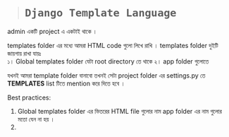 > # **```Django Template Language```**
admin একটি project এ একটাই থাকে । 

templates folder এর মধ্যে আমরা HTML code গুলো লিখে রাখি । templates folder দুইটি জায়গায় রাখা  যায়ঃ   
১। Global templates folder যেটা root directory তে থাকে
২। app folder গুলোতে 

যখনই আমরা template folder বানাবো তখনই সেটা project folder এর settings.py তে **TEMPLATES** list টিতে mention করে দিতে হবে । 

Best practices:  
1. Global templates folder এর ভিতরের HTML file গুলোর নাম app folder এর নাম গুলোর মতো যেন না হয় । 
2. 